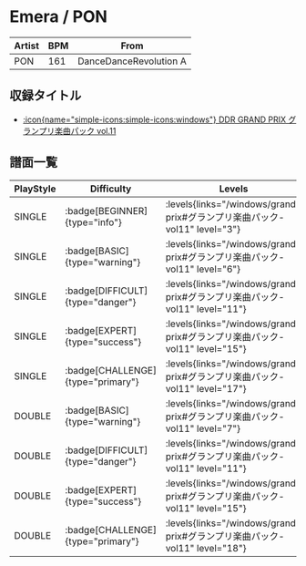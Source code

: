 # Emera / PON

|Artist|BPM|From|
|------|---|----|
|PON|161|DanceDanceRevolution A|

## 収録タイトル

- [:icon{name="simple-icons:simple-icons:windows"} DDR GRAND PRIX グランプリ楽曲パック vol.11](/windows/grand-prix#グランプリ楽曲パック-vol11)

## 譜面一覧

|PlayStyle|Difficulty|Levels|Notes|Movie|
|---------|----------|------|-----|-----|
|SINGLE| :badge[BEGINNER]{type="info"}| :levels{links="/windows/grand-prix#グランプリ楽曲パック-vol11" level="3"}|87/6||
|SINGLE| :badge[BASIC]{type="warning"}| :levels{links="/windows/grand-prix#グランプリ楽曲パック-vol11" level="6"}|161/13||
|SINGLE| :badge[DIFFICULT]{type="danger"}| :levels{links="/windows/grand-prix#グランプリ楽曲パック-vol11" level="11"}|305/17||
|SINGLE| :badge[EXPERT]{type="success"}| :levels{links="/windows/grand-prix#グランプリ楽曲パック-vol11" level="15"}|515/15||
|SINGLE| :badge[CHALLENGE]{type="primary"}| :levels{links="/windows/grand-prix#グランプリ楽曲パック-vol11" level="17"}|563/54||
|DOUBLE| :badge[BASIC]{type="warning"}| :levels{links="/windows/grand-prix#グランプリ楽曲パック-vol11" level="7"}|190/13||
|DOUBLE| :badge[DIFFICULT]{type="danger"}| :levels{links="/windows/grand-prix#グランプリ楽曲パック-vol11" level="11"}|303/17||
|DOUBLE| :badge[EXPERT]{type="success"}| :levels{links="/windows/grand-prix#グランプリ楽曲パック-vol11" level="15"}|512/15||
|DOUBLE| :badge[CHALLENGE]{type="primary"}| :levels{links="/windows/grand-prix#グランプリ楽曲パック-vol11" level="18"}|554/52||
